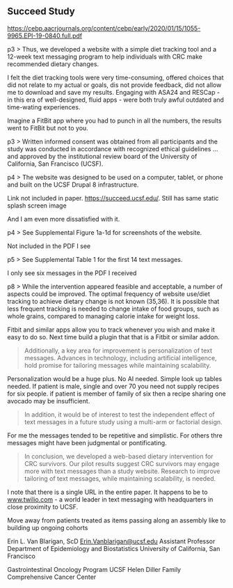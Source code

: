 
## Succeed Study

https://cebp.aacrjournals.org/content/cebp/early/2020/01/15/1055-9965.EPI-19-0840.full.pdf

p3 > Thus, we developed a website with a simple diet tracking tool and a 12-week text messaging program to help individuals with CRC make
recommended dietary changes.

I felt the diet tracking tools were very time-consuming, offered choices that did not relate to my actual or goals, dis not provide feedback, did not allow me to download and save my results. Engaging with ASA24 and RESCap - in this era of well-designed, fluid apps - were both truly awful outdated and time-wating experiences.

Imagine a FitBit app where you had to punch in all the numbers, the results went to FitBit but not to you.

p3 >  Written informed consent was obtained from all participants and the study was conducted in accordance with recognized ethical guidelines ... and approved by the institutional review board of the University of California, San Francisco (UCSF).


p4 > The website was designed to be used on a computer, tablet, or phone and built on the
UCSF Drupal 8 infrastructure.

Link not included in paper. https://succeed.ucsf.edu/. Still has same static splash screen image

And I am even more dissatisfied with it.


p4 >  See Supplemental Figure 1a-1d for screenshots of the website.

Not included in the PDF I see


p5 >  See Supplemental Table 1 for the first 14 text messages.

I only see six messages in the PDF I received

p8 > While the intervention appeared feasible and acceptable, a number of aspects could be improved. The optimal frequency of website use/diet tracking to achieve dietary change is not known (35,36). It is possible that less frequent tracking is needed to change intake of food groups, such as whole grains, compared to managing calorie intake for weight loss.

Fitbit and similar apps allow you to track whenever you wish and make it easy to do so. Next time build a plugin that that is a Fitbit or similar addon.


> Additionally, a key area for improvement is personalization of text messages. Advances in technology, including artificial intelligence, hold promise for tailoring messages while maintaining scalability.

Personalization would be a huge plus. No AI needed. Simple look up tables needed. If patient is male, single and over 70 you need not supply recipes for six people. if patient is member of family of six then a recipe sharing one avocado may be insufficient.


> In addition, it would be of interest to test the independent effect of text messages in a future
study using a multi-arm or factorial design.

For me the messages tended to be repetitive and simplistic. For others thre messages might have been judgmental or pontificating.

> In conclusion, we developed a web-based dietary intervention for CRC survivors. Our pilot results suggest
CRC survivors may engage more with text messages than a study website. Research to improve tailoring of
text messages, while maintaining scalability, is needed.

I note that there is a single URL in the entire paper. It happens to be to www.twilio.com - a world leader in text messaging with headquarters in close proximity to UCSF.




Move away from patients treated as items passing along an assembly like to building up ongoing cohorts



Erin L. Van Blarigan, ScD
Erin.Vanblarigan@ucsf.edu
Assistant Professor
Department of Epidemiology and Biostatistics
University of California, San Francisco

Gastrointestinal Oncology Program
UCSF Helen Diller Family Comprehensive Cancer Center

